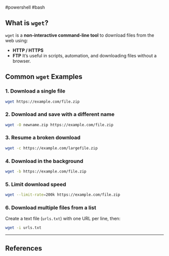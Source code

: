 #powershell #bash

## What is `wget`?

`wget` is a **non-interactive command-line tool** to download files from the web using:
- **HTTP / HTTPS**
- **FTP**
It’s useful in scripts, automation, and downloading files without a browser.

## Common `wget` Examples

### 1. Download a single file

```bash
wget https://example.com/file.zip
```

### 2. Download and save with a different name

```bash
wget -O newname.zip https://example.com/file.zip
```

### 3. Resume a broken download

```bash
wget -c https://example.com/largefile.zip
```

### 4. Download in the background

```bash
wget -b https://example.com/file.zip
```

### 5. Limit download speed

```bash
wget --limit-rate=200k https://example.com/file.zip
```

### 6. Download multiple files from a list

Create a text file (`urls.txt`) with one URL per line, then:

```bash
wget -i urls.txt
```


---

## References